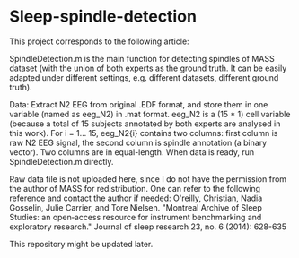 # Sleep-spindle-detection
This project corresponds to the following article:

SpindleDetection.m is the main function for detecting spindles of MASS dataset (with the union of both experts as the ground truth. It can be easily adapted under different settings, e.g. different datasets, different ground truth).

Data: Extract N2 EEG from original .EDF format, and store them in one variable (named as eeg_N2) in .mat format. eeg_N2 is a (15 * 1) cell variable (because a total of 15 subjects annotated by both experts are analysed in this work). For i = 1... 15, eeg_N2{i} contains two columns: first column is raw N2 EEG signal, the second column is spindle annotation (a binary vector). Two columns are in equal-length. When data is ready, run SpindleDetection.m directly.

Raw data file is not uploaded here, since I do not have the permission from the author of MASS for redistribution. One can refer to the following reference and contact the author if needed:
O'reilly, Christian, Nadia Gosselin, Julie Carrier, and Tore Nielsen. "Montreal Archive of Sleep Studies: an open‐access resource for instrument benchmarking and exploratory research." Journal of sleep research 23, no. 6 (2014): 628-635

This repository might be updated later.
